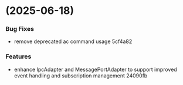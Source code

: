 #  (2025-06-18)


### Bug Fixes

* remove deprecated ac command usage 5cf4a82


### Features

* enhance IpcAdapter and MessagePortAdapter to support improved event handling and subscription management 24090fb



